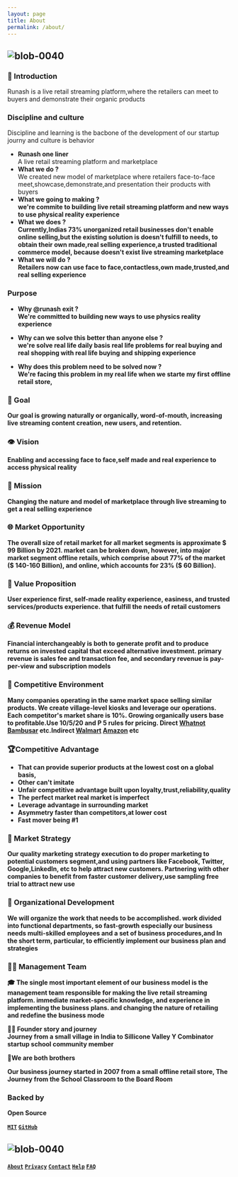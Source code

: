 ```yaml
---
layout: page 
title: About 
permalink: /about/
--- 
```


## ![blob-0040](https://user-images.githubusercontent.com/61916324/132724592-e5bef25e-36d9-4da8-bbc6-84a24183c8e2.png)
### 🎤 Introduction 
Runash is a live retail streaming platform,where the retailers can meet to buyers and demonstrate their organic products 
### Discipline and culture 
Discipline and learning is the bacbone of the development of our startup journy and culture is behavior 

- <b> Runash one liner</b><br>
A live retail streaming platform and marketplace
- <b>What we do ?</b><br>
We created new model of marketplace where retailers face-to-face meet,showcase,demonstrate,and presentation their products with buyers
- <b>What we going to making ?<b/><br>we're commite to building live retail streaming platform and new ways to use physical reality experience 
- <b>What we does ?</b><br>Currently,Indias 73% unorganized retail businesses don't enable online selling,but the existing solution is doesn't fulfill to needs, to obtain their own made,real selling experience,a trusted traditional commerce model, because doesn't exist live streaming marketplace 
- <b>What we will do ?</b><br>Retailers now can use face to face,contactless,own made,trusted,and real selling experience 

### Purpose 
- <b>Why @runash exit ?</b><br>We're committed to building new ways to use physics reality experience 

- <b>Why can we solve this better than anyone else ?</b><br>we're solve real life daily basis real life problems for real buying and real shopping with real life buying and shipping experience 

- <b>Why does this problem need to be solved now ?</b><br>We're facing this problem in my real life when we starte my first offline retail store,

### 🎯 Goal
Our goal is growing naturally or organically, word-of-mouth, increasing live streaming content creation, new users, and retention.

### 👁️ Vision
Enabling and accessing face  to face,self made and  real experience to access physical reality 

### 📃 Mission
Changing the nature and model of marketplace through live streaming to get a real selling  experience

### 🌐 Market Opportunity
The overall size of retail market for all market segments is approximate $ 99 Billion by 2021. market can be broken down, however, into major market segment offline retails, which comprise about 77% of the market ($ 140-160 Billion), and online, which accounts for 23% ($ 60 Billion).

### 💞 Value Proposition
User experience first, self-made reality experience, easiness, and trusted services/products experience. that fulfill the needs of retail customers 

### 💰 Revenue Model
Financial interchangeably is both to generate profit and to produce returns on invested capital that exceed alternative investment. primary revenue is sales fee and transaction fee, and secondary revenue is pay-per-view and subscription models

### 🏇 Competitive Environment
Many companies operating in the same market space selling similar products. We create village-level kiosks and leverage our operations. Each competitor's market share is 10%. Growing organically users base to profitable.Use 10/5/20 and P 5 rules for pricing. Direct  [Whatnot](https://whatnot.com) [Bambusar](https://bambusar.com) etc.Indirect  [Walmart](https://) [Amazon](https://amazon.liv.com) etc

### 🏆Competitive Advantage 
- That can provide superior products at the lowest cost on a global basis,
- Other can't imitate
- Unfair competitive advantage built upon loyalty,trust,reliability,quality 
- The perfect market real market is imperfect 
- Leverage advantage in surrounding market
- Asymmetry faster than competitors,at lower cost 
- Fast mover being #1


### 🔭 Market Strategy
Our quality marketing strategy execution to do proper marketing to potential customers segment,and using partners like Facebook, Twitter, Google,LinkedIn, etc to help attract new customers. Partnering with other companies to benefit from faster customer delivery,use sampling free trial to attract new use

### 🧘 Organizational Development
We will organize the work that needs to be accomplished. work divided into functional departments, so fast-growth especially our business needs multi-skilled employees and a set of business procedures,and In the short term, particular, to efficiently implement our business plan and strategies

### 🧑‍💻 Management Team
🎓 The single most important element of our business model is the management team responsible for making the live retail streaming platform. immediate market-specific knowledge, and experience in implementing the business plans. and changing the nature of retailing and redefine the business mode


🧑‍🏫 Founder story and journey <br>
 Journey from a small village in India to Sillicone Valley Y Combinator startup school community member

🤼We are both brothers

Our business journey started in 2007 from a small offline retail store, The Journey from the School Classroom to the Board Room

### Backed by
Open Source 

[``MIT``](https://mit.com) [``GitHub``](https://github.com) 

## ![blob-0040](https://user-images.githubusercontent.com/61916324/132724592-e5bef25e-36d9-4da8-bbc6-84a24183c8e2.png)
[``About``](https://runash.in/about) [``Privacy``](https://runash.in/privacy) [``Contact``](https://runash.in/contact) [``Help``](https://runash.in/help) [``FAQ``](https://runash.in/faq) 

